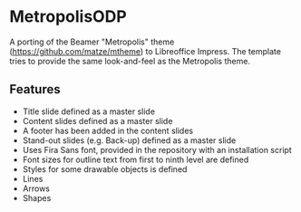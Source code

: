 # MetropolisODP
A porting of the Beamer "Metropolis" theme (https://github.com/matze/mtheme) to Libreoffice Impress. 
The template tries to provide the same look-and-feel as the Metropolis theme.

## Features

 * Title slide defined as a master slide
 * Content slides defined as a master slide
  * A footer has been added in the content slides
 * Stand-out slides (e.g. Back-up) defined as a master slide
 * Uses Fira Sans font, provided in the repository with an installation script
  * Font sizes for outline text from first to ninth level are defined
 * Styles for some drawable objects is defined
  * Lines
  * Arrows
  * Shapes
